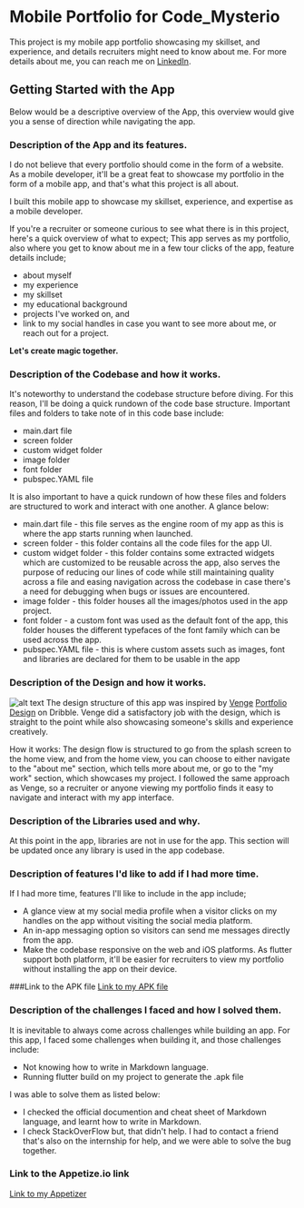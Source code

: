 # Mobile Portfolio for Code_Mysterio

This project is my mobile app portfolio showcasing my skillset, and experience, and details recruiters might need to know about me.
For more details about me, you can reach me on [LinkedIn](https://linkedin.com/in/abdulola001/).


## Getting Started with the App

Below would be a descriptive overview of the App, this overview would give you a sense of direction while navigating the app.


### Description of the App and its features.

I do not believe that every portfolio should come in the form of a website. As a mobile developer, it'll be a great feat to showcase my portfolio in the form of a mobile app, and that's what this project is all about.

I built this mobile app to showcase my skillset, experience, and expertise as a mobile developer.

If you're a recruiter or someone curious to see what there is in this project, here's a quick overview of what to expect; This app serves as my portfolio, also where you get to know about me in a few tour clicks of the app, feature details include;
- about myself
- my experience
- my skillset
- my educational background
- projects I've worked on, and
- link to my social handles in case you want to see more about me, or reach out for a project.

**Let's create magic together.**


### Description of the Codebase and how it works.
It's noteworthy to understand the codebase structure before diving. For this reason, I'll be doing a quick rundown of the code base structure. Important files and folders to take note of in this code base include:
- main.dart file
- screen folder
- custom widget folder
- image folder
- font folder
- pubspec.YAML file

It is also important to have a quick rundown of how these files and folders are structured to work and interact with one another.
A glance below:
- main.dart file - this file serves as the engine room of my app as this is where the app starts running when launched.
- screen folder - this folder contains all the code files for the app UI.
- custom widget folder - this folder contains some extracted widgets which are customized to be reusable across the app, also serves the purpose of reducing our lines of code while still maintaining quality across a file and easing navigation across the codebase in case there's a need for debugging when bugs or issues are encountered.
- image folder - this folder houses all the images/photos used in the app project.
- font folder -  a custom font was used as the default font of the app, this folder houses the different typefaces of the font family which can be used across the app.
- pubspec.YAML file - this is where custom assets such as images, font and libraries are declared for them to be usable in the app


### Description of the Design and how it works.
![alt text](https://cdn.dribbble.com/users/6538082/screenshots/15061439/media/856b5c9153447f7cbcca9b204f0a7160.png?compress=1&resize=800x600&vertical=top)
The design structure of this app was inspired by [Venge](https://dribbble.com/m6v3l9) [Portfolio Design](https://dribbble.com/shots/15061439-Personal-Portfolio-Resume-CV-Mobile-Shots) on Dribble.
Venge did a satisfactory job with the design, which is straight to the point while also showcasing someone's skills and experience creatively.

How it works: The design flow is structured to go from the splash screen to the home view, and from the home view, you can choose to either navigate to the "about me" section, which tells more about me, or go to the "my work" section, which showcases my project.
I followed the same approach as Venge, so a recruiter or anyone viewing my portfolio finds it easy to navigate and interact with my app interface.


### Description of the Libraries used and why.
At this point in the app, libraries are not in use for the app. This section will be updated once any library is used in the app codebase.


### Description of features I'd like to add if I had more time.
If I had more time, features I'll like to include in the app include;
- A glance view at my social media profile when a visitor clicks on my handles on the app without visiting the social media platform.
- An in-app messaging option so visitors can send me messages directly from the app.
- Make the codebase responsive on the web and iOS platforms. As flutter support both platform, it'll be easier for recruiters to view my portfolio without installing the app on their device.


###Link to the APK file
[Link to my APK file](https://drive.google.com/file/d/1TDheCymS9feCz3zKRAYvbHv6RpyQbnMw/view?usp=share_link)


### Description of the challenges I faced and how I solved them.
It is inevitable to always come across challenges while building an app. For this app, I faced some challenges when building it, and those challenges include:
- Not knowing how to write in Markdown language.
- Running flutter build on my project to generate the .apk file


I was able to solve them as listed below:
- I checked the official documention and cheat sheet of Markdown language, and learnt how to write in Markdown.
- I check StackOverFlow but, that didn't help. I had to contact a friend that's also on the internship for help, and we were able to solve the bug together.


### Link to the Appetize.io link
[Link to my Appetizer](https://appetize.io/app/uxarevrciy5txhaypaem5vsf3y?device=pixel6pro&osVersion=12.0&scale=75)


